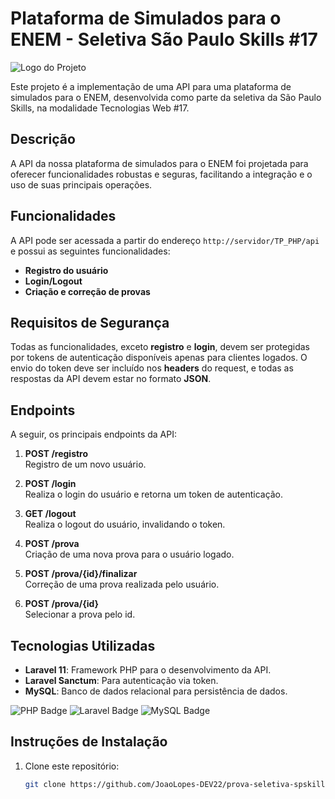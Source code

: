 # Plataforma de Simulados para o ENEM - Seletiva São Paulo Skills #17

![Logo do Projeto](https://www.fundacaojau.edu.br/imagens/noticias/254/a3a09b4a1050f06496c49f5e733b5715.jpg)

Este projeto é a implementação de uma API para uma plataforma de simulados para o ENEM, desenvolvida como parte da seletiva da São Paulo Skills, na modalidade Tecnologias Web #17.

## Descrição

A API da nossa plataforma de simulados para o ENEM foi projetada para oferecer funcionalidades robustas e seguras, facilitando a integração e o uso de suas principais operações.

## Funcionalidades

A API pode ser acessada a partir do endereço `http://servidor/TP_PHP/api` e possui as seguintes funcionalidades:

- **Registro do usuário**
- **Login/Logout**
- **Criação e correção de provas**

## Requisitos de Segurança

Todas as funcionalidades, exceto **registro** e **login**, devem ser protegidas por tokens de autenticação disponíveis apenas para clientes logados. O envio do token deve ser incluído nos **headers** do request, e todas as respostas da API devem estar no formato **JSON**.

## Endpoints

A seguir, os principais endpoints da API:

1. **POST /registro**  
   Registro de um novo usuário.

2. **POST /login**  
   Realiza o login do usuário e retorna um token de autenticação.

3. **GET /logout**  
   Realiza o logout do usuário, invalidando o token.

4. **POST /prova**  
   Criação de uma nova prova para o usuário logado.

5. **POST /prova/{id}/finalizar**  
   Correção de uma prova realizada pelo usuário.

6. **POST /prova/{id}**  
   Selecionar a prova pelo id.

## Tecnologias Utilizadas

- **Laravel 11**: Framework PHP para o desenvolvimento da API.
- **Laravel Sanctum**: Para autenticação via token.
- **MySQL**: Banco de dados relacional para persistência de dados.

![PHP Badge](https://img.shields.io/badge/PHP-777BB4?style=for-the-badge&logo=php&logoColor=white)
![Laravel Badge](https://img.shields.io/badge/Laravel-FF2D20?style=for-the-badge&logo=laravel&logoColor=white) 
![MySQL Badge](https://img.shields.io/badge/MySQL-4479A1?style=for-the-badge&logo=mysql&logoColor=white) 

## Instruções de Instalação

1. Clone este repositório:
   ```bash
   git clone https://github.com/JoaoLopes-DEV22/prova-seletiva-spskills.git

